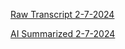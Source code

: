 [Raw Transcript 2-7-2024](https://github.com/MCBasterSheet/MCBasterSheet/blob/main/MCB150/pages/Raw%20Transcript%202-7-2024.md)


[AI Summarized 2-7-2024](https://github.com/MCBasterSheet/MCBasterSheet/blob/main/MCB150/pages/AI%20Summarized%202-7-2024.md)
